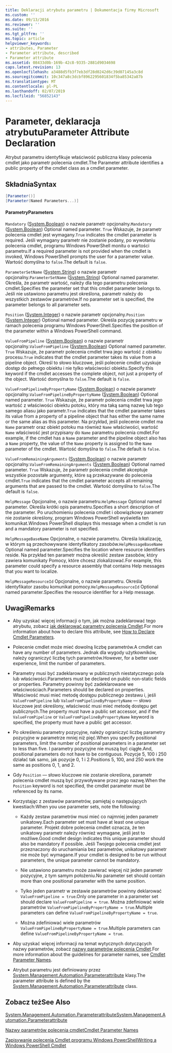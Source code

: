 ```yaml
---
title: Deklaracji atrybutu parametru | Dokumentacja firmy Microsoft
ms.custom: ''
ms.date: 09/13/2016
ms.reviewer: ''
ms.suite: ''
ms.tgt_pltfrm: ''
ms.topic: article
helpviewer_keywords:
- attributes, Parameter
- Parameter attribute, described
- Parameter attribute
ms.assetid: 08433d0b-169b-42c8-9335-2881d9034698
caps.latest.revision: 13
ms.openlocfilehash: a3488d5fb3f7eb3df28d0242d6c39d07145a3c8d
ms.sourcegitcommit: 10c347a8c3dcbf8962295601834f5ba85342a87b
ms.translationtype: MT
ms.contentlocale: pl-PL
ms.lasthandoff: 02/07/2019
ms.locfileid: "56852143"
---
```

# <a name="parameter-attribute-declaration"></a><span data-ttu-id="b6a13-102">Parameter, deklaracja atrybutu</span><span class="sxs-lookup"><span data-stu-id="b6a13-102">Parameter Attribute Declaration</span></span>

<span data-ttu-id="b6a13-103">Atrybut parametru identyfikuje właściwość publiczna klasy polecenia cmdlet jako parametr polecenia cmdlet.</span><span class="sxs-lookup"><span data-stu-id="b6a13-103">The Parameter attribute identifies a public property of the cmdlet class as a cmdlet parameter.</span></span>

## <a name="syntax"></a><span data-ttu-id="b6a13-104">Składnia</span><span class="sxs-lookup"><span data-stu-id="b6a13-104">Syntax</span></span>

```csharp
[Parameter()]
[Parameter(Named Parameters...)]
```

#### <a name="parameters"></a><span data-ttu-id="b6a13-105">Parametry</span><span class="sxs-lookup"><span data-stu-id="b6a13-105">Parameters</span></span>

<span data-ttu-id="b6a13-106">`Mandatory` ([System.Boolean](/dotnet/api/System.Boolean)) o nazwie parametr opcjonalny.</span><span class="sxs-lookup"><span data-stu-id="b6a13-106">`Mandatory` ([System.Boolean](/dotnet/api/System.Boolean)) Optional named parameter.</span></span> <span data-ttu-id="b6a13-107">`True` Wskazuje, że parametr polecenia cmdlet jest wymagany.</span><span class="sxs-lookup"><span data-stu-id="b6a13-107">`True` indicates the cmdlet parameter is required.</span></span> <span data-ttu-id="b6a13-108">Jeśli wymagany parametr nie zostanie podany, po wywołaniu polecenia cmdlet, programu Windows PowerShell monitu o wartości parametru.</span><span class="sxs-lookup"><span data-stu-id="b6a13-108">If a required parameter is not provided when the cmdlet is invoked, Windows PowerShell prompts the user for a parameter value.</span></span> <span data-ttu-id="b6a13-109">Wartość domyślna to `false`.</span><span class="sxs-lookup"><span data-stu-id="b6a13-109">The default is `false`.</span></span>

<span data-ttu-id="b6a13-110">`ParameterSetName` ([System.String](/dotnet/api/System.String)) o nazwie parametr opcjonalny.</span><span class="sxs-lookup"><span data-stu-id="b6a13-110">`ParameterSetName` ([System.String](/dotnet/api/System.String)) Optional named parameter.</span></span> <span data-ttu-id="b6a13-111">Określa, że parametr wartość, należy dla tego parametru polecenia cmdlet.</span><span class="sxs-lookup"><span data-stu-id="b6a13-111">Specifies the parameter set that this cmdlet parameter belongs to.</span></span> <span data-ttu-id="b6a13-112">Jeśli nie ustawiono parametru jest określona, parametr należy do wszystkich zestawów parametrów.</span><span class="sxs-lookup"><span data-stu-id="b6a13-112">If no parameter set is specified, the parameter belongs to all parameter sets.</span></span>

<span data-ttu-id="b6a13-113">`Position` ([System.Integer](/dotnet/api/System.Integer)) o nazwie parametr opcjonalny.</span><span class="sxs-lookup"><span data-stu-id="b6a13-113">`Position` ([System.Integer](/dotnet/api/System.Integer)) Optional named parameter.</span></span> <span data-ttu-id="b6a13-114">Określa pozycję parametru w ramach polecenia programu Windows PowerShell.</span><span class="sxs-lookup"><span data-stu-id="b6a13-114">Specifies the position of the parameter within a Windows PowerShell command.</span></span>

<span data-ttu-id="b6a13-115">`ValueFromPipeline` ([System.Boolean](/dotnet/api/System.Boolean)) o nazwie parametr opcjonalny.</span><span class="sxs-lookup"><span data-stu-id="b6a13-115">`ValueFromPipeline` ([System.Boolean](/dotnet/api/System.Boolean)) Optional named parameter.</span></span> <span data-ttu-id="b6a13-116">`True` Wskazuje, że parametr polecenia cmdlet trwa jego wartość z obiektu procesu.</span><span class="sxs-lookup"><span data-stu-id="b6a13-116">`True` indicates that the cmdlet parameter takes its value from a pipeline object.</span></span> <span data-ttu-id="b6a13-117">Określ to słowo kluczowe, jeśli polecenie cmdlet uzyskuje dostęp do pełnego obiektu i nie tylko właściwości obiektu.</span><span class="sxs-lookup"><span data-stu-id="b6a13-117">Specify this keyword if the cmdlet accesses the complete object, not just a property of the object.</span></span> <span data-ttu-id="b6a13-118">Wartość domyślna to `false`.</span><span class="sxs-lookup"><span data-stu-id="b6a13-118">The default is `false`.</span></span>

<span data-ttu-id="b6a13-119">`ValueFromPipelineByPropertyName` ([System.Boolean](/dotnet/api/System.Boolean)) o nazwie parametr opcjonalny.</span><span class="sxs-lookup"><span data-stu-id="b6a13-119">`ValueFromPipelineByPropertyName` ([System.Boolean](/dotnet/api/System.Boolean)) Optional named parameter.</span></span> <span data-ttu-id="b6a13-120">`True` Wskazuje, że parametr polecenia cmdlet trwa jego wartość z właściwości obiektu potoku, który ma taką samą nazwę lub tego samego aliasu jako parametr.</span><span class="sxs-lookup"><span data-stu-id="b6a13-120">`True` indicates that the cmdlet parameter takes its value from a property of a pipeline object that has either the same name or the same alias as this parameter.</span></span> <span data-ttu-id="b6a13-121">Na przykład, jeśli polecenie cmdlet ma `Name` parametr oraz obiekt potoku ma również `Name` właściwości, wartość `Name` właściwość jest przypisany do `Name` parametru polecenia cmdlet.</span><span class="sxs-lookup"><span data-stu-id="b6a13-121">For example, if the cmdlet has a `Name` parameter and the pipeline object also has a `Name` property, the value of the `Name` property is assigned to the `Name` parameter of the cmdlet.</span></span> <span data-ttu-id="b6a13-122">Wartość domyślna to `false`.</span><span class="sxs-lookup"><span data-stu-id="b6a13-122">The default is `false`.</span></span>

<span data-ttu-id="b6a13-123">`ValueFromRemainingArguments` ([System.Boolean](/dotnet/api/System.Boolean)) o nazwie parametr opcjonalny.</span><span class="sxs-lookup"><span data-stu-id="b6a13-123">`ValueFromRemainingArguments` ([System.Boolean](/dotnet/api/System.Boolean)) Optional named parameter.</span></span> <span data-ttu-id="b6a13-124">`True` Wskazuje, że parametr polecenia cmdlet akceptuje wszystkie pozostałe argumenty, które są przekazywane do polecenia cmdlet.</span><span class="sxs-lookup"><span data-stu-id="b6a13-124">`True` indicates that the cmdlet parameter accepts all remaining arguments that are passed to the cmdlet.</span></span> <span data-ttu-id="b6a13-125">Wartość domyślna to `false`.</span><span class="sxs-lookup"><span data-stu-id="b6a13-125">The default is `false`.</span></span>

<span data-ttu-id="b6a13-126">`HelpMessage` Opcjonalne, o nazwie parametru.</span><span class="sxs-lookup"><span data-stu-id="b6a13-126">`HelpMessage` Optional named parameter.</span></span> <span data-ttu-id="b6a13-127">Określa krótki opis parametru.</span><span class="sxs-lookup"><span data-stu-id="b6a13-127">Specifies a short description of the parameter.</span></span> <span data-ttu-id="b6a13-128">Po uruchomieniu polecenia cmdlet i obowiązkowy parametr nie zostanie określony, program Windows PowerShell wyświetla ten komunikat.</span><span class="sxs-lookup"><span data-stu-id="b6a13-128">Windows PowerShell displays this message when a cmdlet is run and a mandatory parameter is not specified.</span></span>

<span data-ttu-id="b6a13-129">`HelpMessageBaseName` Opcjonalne, o nazwie parametru. Określa lokalizację, w którym są przechowywane identyfikatory zasobów.</span><span class="sxs-lookup"><span data-stu-id="b6a13-129">`HelpMessageBaseName` Optional named parameter.Specifies the location where resource identifiers reside.</span></span> <span data-ttu-id="b6a13-130">Na przykład ten parametr można określić zestaw zasobów, który zawiera komunikaty Pomocy, które chcesz zlokalizować.</span><span class="sxs-lookup"><span data-stu-id="b6a13-130">For example, this parameter could specify a resource assembly that contains Help messages that you want to localize.</span></span>

<span data-ttu-id="b6a13-131">`HelpMessageResourceId` Opcjonalne, o nazwie parametru. Określa identyfikator zasobu komunikat pomocy.</span><span class="sxs-lookup"><span data-stu-id="b6a13-131">`HelpMessageResourceId` Optional named parameter.Specifies the resource identifier for a Help message.</span></span>

## <a name="remarks"></a><span data-ttu-id="b6a13-132">Uwagi</span><span class="sxs-lookup"><span data-stu-id="b6a13-132">Remarks</span></span>

- <span data-ttu-id="b6a13-133">Aby uzyskać więcej informacji o tym, jak można zadeklarować tego atrybutu, zobacz [jak deklarować parametry polecenia Cmdlet](./how-to-declare-cmdlet-parameters.md).</span><span class="sxs-lookup"><span data-stu-id="b6a13-133">For more information about how to declare this attribute, see [How to Declare Cmdlet Parameters](./how-to-declare-cmdlet-parameters.md).</span></span>

- <span data-ttu-id="b6a13-134">Polecenie cmdlet może mieć dowolną liczbę parametrów.</span><span class="sxs-lookup"><span data-stu-id="b6a13-134">A cmdlet can have any number of parameters.</span></span> <span data-ttu-id="b6a13-135">Jednak dla wygody użytkowników, należy ograniczyć liczbę tych parametrów.</span><span class="sxs-lookup"><span data-stu-id="b6a13-135">However, for a better user experience, limit the number of parameters.</span></span>

- <span data-ttu-id="b6a13-136">Parametry musi być zadeklarowany w publicznych niestatycznego pola lub właściwości.</span><span class="sxs-lookup"><span data-stu-id="b6a13-136">Parameters must be declared on public non-static fields or properties.</span></span> <span data-ttu-id="b6a13-137">Parametry powinny być zadeklarowane we właściwościach.</span><span class="sxs-lookup"><span data-stu-id="b6a13-137">Parameters should be declared on properties.</span></span> <span data-ttu-id="b6a13-138">Właściwość musi mieć metodę dostępu publicznego zestawu i, jeśli `ValueFromPipeline` lub `ValueFromPipelineByPropertyName` — słowo kluczowe jest określony, właściwość musi mieć metodę dostępu get publicznych.</span><span class="sxs-lookup"><span data-stu-id="b6a13-138">The property must have a public set accessor, and if the `ValueFromPipeline` or `ValueFromPipelineByPropertyName` keyword is specified, the property must have a public get accessor.</span></span>

- <span data-ttu-id="b6a13-139">Po określeniu parametry pozycyjne, należy ograniczyć liczbę parametry pozycyjne w parametrze mniej niż pięć.</span><span class="sxs-lookup"><span data-stu-id="b6a13-139">When you specify positional parameters,  limit the number of positional parameters in a parameter set to less than five.</span></span> <span data-ttu-id="b6a13-140">I parametry pozycyjne nie muszą być ciągłe.</span><span class="sxs-lookup"><span data-stu-id="b6a13-140">And, positional parameters do not have to be contiguous.</span></span> <span data-ttu-id="b6a13-141">Pozycje 5, 100 i 250 działać tak samo, jak pozycje 0, 1 i 2.</span><span class="sxs-lookup"><span data-stu-id="b6a13-141">Positions 5, 100, and 250 work the same as positions 0, 1, and 2.</span></span>

- <span data-ttu-id="b6a13-142">Gdy `Position` — słowo kluczowe nie zostanie określona, parametr polecenia cmdlet muszą być przywoływane przez jego nazwę.</span><span class="sxs-lookup"><span data-stu-id="b6a13-142">When the `Position` keyword is not specified, the cmdlet parameter must be referenced by its name.</span></span>

- <span data-ttu-id="b6a13-143">Korzystając z zestawów parametrów, pamiętaj o następujących kwestiach:</span><span class="sxs-lookup"><span data-stu-id="b6a13-143">When you use parameter sets, note the following:</span></span>

    - <span data-ttu-id="b6a13-144">Każdy zestaw parametrów musi mieć co najmniej jeden parametr unikatowy.</span><span class="sxs-lookup"><span data-stu-id="b6a13-144">Each parameter set must have at least one unique parameter.</span></span> <span data-ttu-id="b6a13-145">Projekt dobre polecenia cmdlet oznacza, że ten unikatowy parametr należy również wymagane, jeśli jest to możliwe.</span><span class="sxs-lookup"><span data-stu-id="b6a13-145">Good cmdlet design indicates this unique parameter should also be mandatory if possible.</span></span> <span data-ttu-id="b6a13-146">Jeśli Twojego polecenia cmdlet jest przeznaczony do uruchamiania bez parametrów, unikatowy parametr nie może być wymagane.</span><span class="sxs-lookup"><span data-stu-id="b6a13-146">If your cmdlet is designed to be run without parameters, the unique parameter cannot be mandatory.</span></span>

    - <span data-ttu-id="b6a13-147">Nie ustawiono parametru może zawierać więcej niż jeden parametr pozycyjne, z tym samym położeniu.</span><span class="sxs-lookup"><span data-stu-id="b6a13-147">No parameter set should contain more than one positional parameter with the same position.</span></span>

    - <span data-ttu-id="b6a13-148">Tylko jeden parametr w zestawie parametrów powinny deklarować `ValueFromPipeline = true`.</span><span class="sxs-lookup"><span data-stu-id="b6a13-148">Only one parameter in a parameter set should declare `ValueFromPipeline = true`.</span></span> <span data-ttu-id="b6a13-149">Można zdefiniować wiele parametrów `ValueFromPipelineByPropertyName = true`.</span><span class="sxs-lookup"><span data-stu-id="b6a13-149">Multiple parameters can define `ValueFromPipelineByPropertyName = true`.</span></span>

    - <span data-ttu-id="b6a13-150">Można zdefiniować wiele parametrów `ValueFromPipelineByPropertyName = true`.</span><span class="sxs-lookup"><span data-stu-id="b6a13-150">Multiple parameters can define `ValueFromPipelineByPropertyName = true`.</span></span>

- <span data-ttu-id="b6a13-151">Aby uzyskać więcej informacji na temat wytycznych dotyczących nazwy parametrów, zobacz [nazwy parametrów polecenia Cmdlet](standard-cmdlet-parameter-names-and-types.md).</span><span class="sxs-lookup"><span data-stu-id="b6a13-151">For more information about the guidelines for parameter names, see [Cmdlet Parameter Names](standard-cmdlet-parameter-names-and-types.md).</span></span>

- <span data-ttu-id="b6a13-152">Atrybut parametru jest definiowany przez [System.Management.Automation.Parameterattribute](/dotnet/api/System.Management.Automation.ParameterAttribute) klasy.</span><span class="sxs-lookup"><span data-stu-id="b6a13-152">The parameter attribute is defined by the [System.Management.Automation.Parameterattribute](/dotnet/api/System.Management.Automation.ParameterAttribute) class.</span></span>

## <a name="see-also"></a><span data-ttu-id="b6a13-153">Zobacz też</span><span class="sxs-lookup"><span data-stu-id="b6a13-153">See Also</span></span>

[<span data-ttu-id="b6a13-154">System.Management.Automation.Parameterattribute</span><span class="sxs-lookup"><span data-stu-id="b6a13-154">System.Management.Automation.Parameterattribute</span></span>](/dotnet/api/System.Management.Automation.ParameterAttribute)

[<span data-ttu-id="b6a13-155">Nazwy parametrów polecenia cmdlet</span><span class="sxs-lookup"><span data-stu-id="b6a13-155">Cmdlet Parameter Names</span></span>](standard-cmdlet-parameter-names-and-types.md)

[<span data-ttu-id="b6a13-156">Zapisywanie polecenia Cmdlet programu Windows PowerShell</span><span class="sxs-lookup"><span data-stu-id="b6a13-156">Writing a Windows PowerShell Cmdlet</span></span>](./writing-a-windows-powershell-cmdlet.md)
